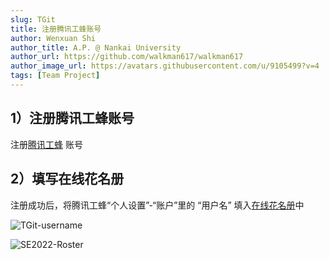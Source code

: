 ```yaml
---
slug: TGit
title: 注册腾讯工蜂账号
author: Wenxuan Shi
author_title: A.P. @ Nankai University
author_url: https://github.com/walkman617/walkman617
author_image_url: https://avatars.githubusercontent.com/u/9105499?v=4
tags: [Team Project]
---
```


## 1）注册腾讯工蜂账号

注册[腾讯工蜂](https://code.tencent.com/) 账号


## 2）填写在线花名册

注册成功后，将腾讯工蜂“个人设置”-“账户”里的 “用户名” 填入[在线花名册](https://docs.qq.com/sheet/DYnRhc1ZZTkhVeGFH?tab=BB08J2)中

![TGit-username](/img/tutorial/tgit-username.png)  

![SE2022-Roster](/img/assignments/se2022roster.jpg)  